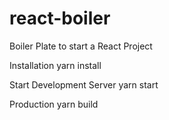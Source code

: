 # react-boiler
Boiler Plate to start a React Project

Installation
yarn install

Start Development Server
yarn start

Production
yarn build
